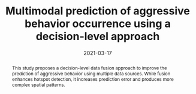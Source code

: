 ---
title:          "Multimodal prediction of aggressive behavior occurrence using a decision-level approach"
date:           2021-03-17
selected:       false
pub:            "11th International Conference of Pattern Recognition Systems (ICPRS 2021)"
pub_date:       "2021"
type: "conference"
abstract: >-
  This study proposes a decision-level data fusion approach to improve the prediction of aggressive behavior using multiple data sources. While fusion enhances hotspot detection, it increases prediction error and produces more complex spatial patterns.

cover:          /assets/images/covers/rinas.jpg
authors:
  - Ana María Reyes
  - Jorge Rudas 
  - Cristian Pulido
  - Luisa Fernanda Chaparro
  - Jorge Victorino
  - Luz Ángela Narváez
  - Darwin Martínez
  - Francisco Gómez

links:
  Paper: https://doi.org/10.1049/icp.2021.1463
---